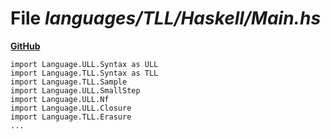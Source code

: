# File _languages/TLL/Haskell/Main.hs_
**[GitHub](https://github.com/softlang/yas/blob/master/languages/TLL/Haskell/Main.hs)**
```
import Language.ULL.Syntax as ULL
import Language.TLL.Syntax as TLL
import Language.TLL.Sample
import Language.ULL.SmallStep
import Language.ULL.Nf
import Language.ULL.Closure
import Language.TLL.Erasure
...
```
